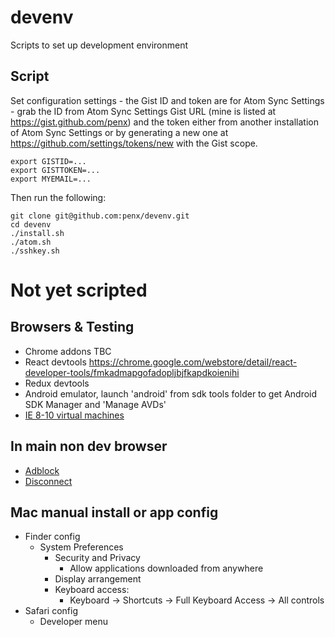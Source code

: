 # devenv

Scripts to set up development environment

## Script

Set configuration settings - the Gist ID and token are for Atom Sync Settings - grab the ID from Atom Sync Settings Gist URL (mine is listed at https://gist.github.com/penx) and the token either from another installation of Atom Sync Settings or by generating a new one at https://github.com/settings/tokens/new with the Gist scope.

```
export GISTID=...
export GISTTOKEN=...
export MYEMAIL=...
```

Then run the following:

```
git clone git@github.com:penx/devenv.git
cd devenv
./install.sh
./atom.sh
./sshkey.sh
```

# Not yet scripted

## Browsers & Testing

 - Chrome addons TBC
  - React devtools https://chrome.google.com/webstore/detail/react-developer-tools/fmkadmapgofadopljbjfkapdkoienihi
  - Redux devtools
 - Android emulator, launch 'android' from sdk tools folder to get Android SDK Manager and 'Manage AVDs'
 - [IE 8-10 virtual machines](http://www.modern.ie/en-us/virtualization-tools)  


## In main non dev browser

 - [Adblock](https://adblockplus.org)
 - [Disconnect](https://disconnect.me)

## Mac manual install or app config

 - Finder config
   - System Preferences
     - Security and Privacy
       - Allow applications downloaded from anywhere
     - Display arrangement
     - Keyboard access:
       - Keyboard -> Shortcuts -> Full Keyboard Access -> All controls
 - Safari config
   - Developer menu
